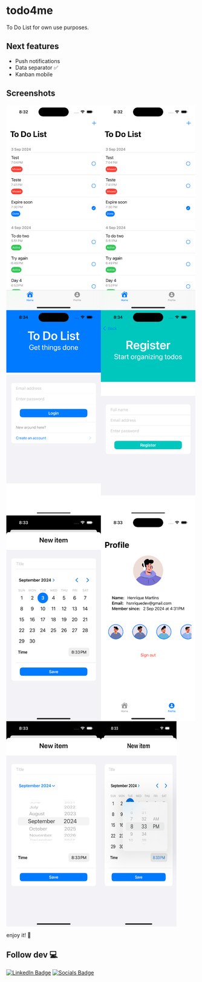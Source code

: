 # todo4me

To Do List for own use purposes.

## Next features

- Push notifications <br/>
- Data separator ✅ <br/>
- Kanban mobile

## Screenshots

<div style="display: flex">
  <img src="https://github.com/hsnrique/todo4me/blob/main/screeshots/Simulator%20Screenshot%20-%20iPhone%2015%20Pro%20-%202024-09-03%20at%2020.32.58.png" alt="main" width="250"/>
  <img src="https://github.com/hsnrique/todo4me/blob/main/screeshots/Simulator%20Screenshot%20-%20iPhone%2015%20Pro%20-%202024-09-03%20at%2020.32.58.png" alt="main two" width="250"/>
</div>
<div style="display: flex">
  <img src="https://github.com/hsnrique/todo4me/blob/main/screeshots/Simulator%20Screenshot%20-%20iPhone%2015%20Pro%20-%202024-09-03%20at%2020.34.26.png" alt="login" width="250"/>
  <img src="https://github.com/hsnrique/todo4me/blob/main/screeshots/Simulator%20Screenshot%20-%20iPhone%2015%20Pro%20-%202024-09-03%20at%2020.34.34.png" alt="register" width="250"/>
</div>

<div style="display: flex">
  <img src="https://github.com/hsnrique/todo4me/blob/main/screeshots/Simulator%20Screenshot%20-%20iPhone%2015%20Pro%20-%202024-09-03%20at%2020.33.32.png" alt="new item" width="250"/>
  <img src="https://github.com/hsnrique/todo4me/blob/main/screeshots/Simulator%20Screenshot%20-%20iPhone%2015%20Pro%20-%202024-09-03%20at%2020.33.13.png" alt="profile" width="250"/>

</div>

<div style="display: flex">
  <img src="https://github.com/hsnrique/todo4me/blob/main/screeshots/Simulator%20Screenshot%20-%20iPhone%2015%20Pro%20-%202024-09-03%20at%2020.33.41.png" alt="date" width="250"/>
  <img src="https://github.com/hsnrique/todo4me/blob/main/screeshots/Simulator%20Screenshot%20-%20iPhone%2015%20Pro%20-%202024-09-03%20at%2020.33.53.png" alt="hour" width="200"/>
</div>


enjoy it! 🍻

## Follow dev 💻
[![LinkedIn Badge](https://img.shields.io/badge/LinkedIn-0077B5?style=for-the-badge&logo=linkedin&logoColor=white)](https://www.linkedin.com/in/hnrique/)
[![Socials Badge](https://img.shields.io/badge/Socials-3f48d1?style=for-the-badge&logo=socials&logoColor=white)](https://beacons.ai/hsnrique/)